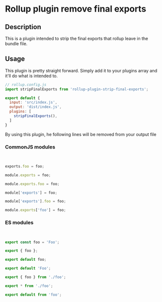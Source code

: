 # Rollup plugin remove final exports

## Description

This is a plugin intended to strip the final exports that rollup leave in the bundle file.

## Usage

This plugin is pretty straight forward. Simply add it to your plugins array and it'll do what is intended to.

```js
// rollup.config.js
import stripFinalExports from 'rollup-plugin-strip-final-exports';

export default {
  input: 'src/index.js',
  output: 'dist/index.js',
  plugins: [
    stripFinalExports(),
  ]
}
```

By using this plugin, he following lines will be removed from your output file

### CommonJS modules
<br />

```js
exports.foo = foo;

module.exports = foo;

module.exports.foo = foo;

module['exports'] = foo;

module['exports'].foo = foo;

module.exports['foo'] = foo;

```
### ES modules
<br />

```js
export const foo = 'Foo';

export { foo };

export default foo;

export default 'Foo';

export { foo } from './foo';

export * from './foo';

export default from 'foo';
```
